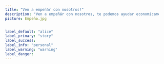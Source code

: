 ```yaml
---
title: "Ven a empeñár con nosotros!"
description: "Ven a empeñár con nosotros, te podemos ayudar economicamente con tus productos, trae tus joyas y electrodomesticos, nosotros te ayudamos."
picture: Empeño.jpg


label_default: "alice" 
label_primary: "story"
label_success: 
label_info: "personal"
label_warning: "warning"
label_danger: 
---
```

